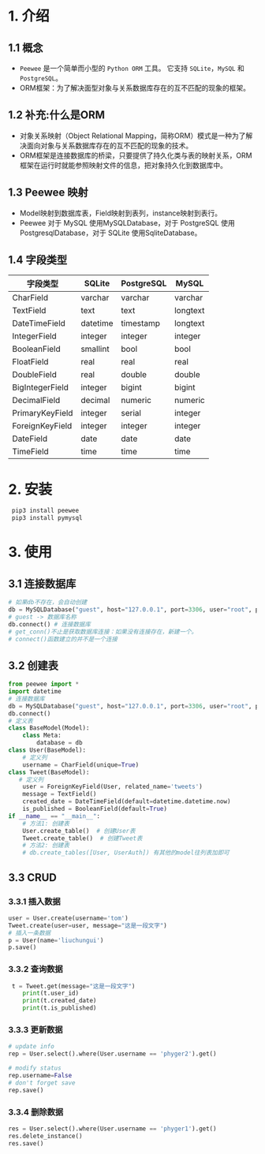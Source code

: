 # 1. 介绍
## 1.1 概念
* ```Peewee``` 是一个简单而小型的 ```Python ORM``` 工具。 它支持 ```SQLite```，```MySQL``` 和 ```PostgreSQL```。
* ORM框架：为了解决面型对象与关系数据库存在的互不匹配的现象的框架。
## 1.2 补充:什么是ORM
* 对象关系映射（Object Relational Mapping，简称ORM）模式是一种为了解决面向对象与关系数据库存在的互不匹配的现象的技术。
* ORM框架是连接数据库的桥梁，只要提供了持久化类与表的映射关系，ORM框架在运行时就能参照映射文件的信息，把对象持久化到数据库中。
## 1.3 Peewee 映射
* Model映射到数据库表，Field映射到表列，instance映射到表行。
* Peewee 对于 MySQL 使用MySQLDatabase，对于 PostgreSQL 使用PostgresqlDatabase，对于 SQLite 使用SqliteDatabase。
## 1.4 字段类型
|字段类型	|SQLite	|PostgreSQL	|MySQL|
|  ----  | ----  | ----  | ----  |
| CharField|	varchar |varchar | varchar|
| TextField	| text | text	| longtext |
| DateTimeField	| datetime | timestamp | longtext |
| IntegerField	| integer	| integer	| integer |
| BooleanField	| smallint	| bool	| bool|
| FloatField	| real	| real	| real|
| DoubleField	| real	| double	| double|
| BigIntegerField	| integer	| bigint	| bigint|
| DecimalField	| decimal	| numeric	| numeric|
| PrimaryKeyField	| integer	| serial	| integer|
| ForeignKeyField	| integer	| integer	| integer|
| DateField	| date	| date	| date|
| TimeField	| time	| time	| time|
# 2. 安装
```python
 pip3 install peewee
 pip3 install pymysql
```
# 3. 使用
## 3.1 连接数据库
```python
# 如果db不存在，会自动创建
db = MySQLDatabase("guest", host="127.0.0.1", port=3306, user="root", passwd="123456")
# guest -> 数据库名称
db.connect() # 连接数据库
# get_conn()不止是获取数据库连接：如果没有连接存在，新建一个。
# connect()函数建立的并不是一个连接
```
## 3.2 创建表
```python
from peewee import *
import datetime
# 连接数据库
db = MySQLDatabase("guest", host="127.0.0.1", port=3306, user="root", passwd="123456")
db.connect()
# 定义表
class BaseModel(Model):
    class Meta:
        database = db
class User(BaseModel):
    # 定义列
    username = CharField(unique=True)
class Tweet(BaseModel):
   # 定义列
    user = ForeignKeyField(User, related_name='tweets')
    message = TextField()
    created_date = DateTimeField(default=datetime.datetime.now)
    is_published = BooleanField(default=True)
if __name__ == "__main__":
    # 方法1: 创建表
    User.create_table()  # 创建User表
    Tweet.create_table()  # 创建Tweet表
    # 方法2: 创建表
    # db.create_tables([User, UserAuth]) 有其他的model往列表加即可
```
## 3.3 CRUD
### 3.3.1 插入数据
```python
user = User.create(username='tom')
Tweet.create(user=user, message="这是一段文字")
# 插入一条数据
p = User(name='liuchungui')
p.save()
```
### 3.3.2 查询数据
```python
 t = Tweet.get(message="这是一段文字")
    print(t.user_id)
    print(t.created_date)
    print(t.is_published)
```
### 3.3.3 更新数据
```python
# update info
rep = User.select().where(User.username == 'phyger2').get()

# modify status
rep.username=False
# don't forget save
rep.save()
```
### 3.3.4 删除数据
```python
res = User.select().where(User.username == 'phyger1').get()
res.delete_instance()
res.save()
```